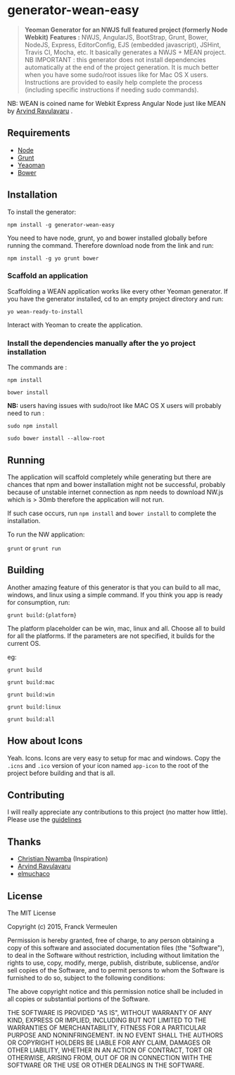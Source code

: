 generator-wean-easy
================================
>**Yeoman Generator for an NWJS full featured project (formerly Node Webkit)**
>**Features :** NWJS, AngularJS, BootStrap, Grunt, Bower, NodeJS, Express, EditorConfig, EJS (embedded javascript), JSHint, Travis CI, Mocha, etc.
>It basically generates a NWJS + MEAN project.
>NB IMPORTANT : this generator does not install dependencies automatically at the end of the project generation. It is much better when you have some sudo/root issues like for Mac OS X users. Instructions are provided to easily help complete the process (including specific instructions if needing sudo commands).

NB: WEAN is coined name for Webkit Express Angular Node just like MEAN by [Arvind Ravulavaru](https://github.com/arvindr21) .

## Requirements
* [Node](https://nodejs.org)
* [Grunt](http://gruntjs.com/)
* [Yeaoman](http://yeoman.io/)
* [Bower](http://bower.io/)

## Installation
To install the generator:

`npm install -g generator-wean-easy`

You need to have node, grunt, yo and bower installed globally before running the command. Therefore download node from the link and run:

`npm install -g yo grunt bower`

### Scaffold an application
Scaffolding a WEAN application works like every other Yeoman generator. If you have the generator installed, cd to an empty project directory and run:

`yo wean-ready-to-install`

Interact with Yeoman to create the application.

### Install the dependencies manually after the yo project installation
The commands are :

`npm install`

`bower install`

**NB:** users having issues with sudo/root like MAC OS X users will probably need to run :

`sudo npm install`

`sudo bower install --allow-root`



## Running
The application will scaffold completely while generating but there are chances that npm and bower installation might not be successful, probably because of unstable internet connection as npm needs to download NW.js which is > 30mb therefore the application will not run.

If such case occurs, run `npm install` and `bower install` to complete the installation.

To run the NW application:

`grunt` or `grunt run`

## Building
Another amazing feature of this generator is that you can build to all mac, windows, and linux using a simple command. If you think you app is ready for consumption, run:

`grunt build:{platform}`

The platform placeholder can be win, mac, linux and all. Choose all to build for all the platforms. If the parameters are not specified, it builds for the current OS.

eg: 

`grunt build`

`grunt build:mac`

`grunt build:win`

`grunt build:linux`

`grunt build:all`


## How about Icons
Yeah. Icons. Icons are very easy to setup for mac and windows. Copy the `.icns` and `.ico` version of your icon named `app-icon` to the root of the project before building and that is all.

## Contributing
I will really appreciate any contributions to this project (no matter how little). Please use the [guidelines](https://github.com/christiannwamba/generator-wean/blob/master/CONTRIBUTING.md)

## Thanks
* [Christian Nwamba](https://github.com/christiannwamba/generator-wean) (Inspiration)
* [Arvind Ravulavaru](https://github.com/arvindr21/slush-wean)
* [elmuchaco](http://stackoverflow.com/a/22476910)


## License 

The MIT License

Copyright (c) 2015, Franck Vermeulen

Permission is hereby granted, free of charge, to any person
obtaining a copy of this software and associated documentation
files (the "Software"), to deal in the Software without
restriction, including without limitation the rights to use,
copy, modify, merge, publish, distribute, sublicense, and/or sell
copies of the Software, and to permit persons to whom the
Software is furnished to do so, subject to the following
conditions:

The above copyright notice and this permission notice shall be
included in all copies or substantial portions of the Software.

THE SOFTWARE IS PROVIDED "AS IS", WITHOUT WARRANTY OF ANY KIND,
EXPRESS OR IMPLIED, INCLUDING BUT NOT LIMITED TO THE WARRANTIES
OF MERCHANTABILITY, FITNESS FOR A PARTICULAR PURPOSE AND
NONINFRINGEMENT. IN NO EVENT SHALL THE AUTHORS OR COPYRIGHT
HOLDERS BE LIABLE FOR ANY CLAIM, DAMAGES OR OTHER LIABILITY,
WHETHER IN AN ACTION OF CONTRACT, TORT OR OTHERWISE, ARISING
FROM, OUT OF OR IN CONNECTION WITH THE SOFTWARE OR THE USE OR
OTHER DEALINGS IN THE SOFTWARE.

